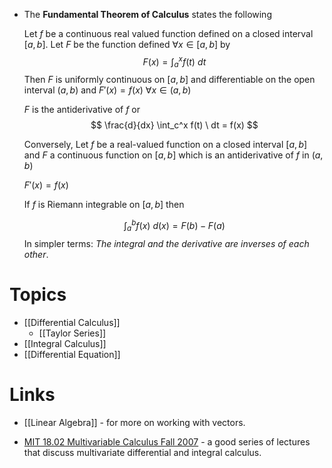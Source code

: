 * The **Fundamental Theorem of Calculus** states the following 
  
  Let $f$ be a continuous real valued function defined on a closed interval $[a,b]$. Let $F$ be the function defined $\forall x\in[a,b]$ by
  $$
  F(x) = \int_{a}^x f(t) \ dt
  $$
  Then $F$ is uniformly continuous on $[a,b]$ and differentiable on the open interval $(a,b)$ and $F'(x)=f(x)$ $\forall x\in (a,b)$ 
  
  $F$ is the antiderivative of $f$ or
  $$
  \frac{d}{dx} \int_c^x f(t)  \ dt = f(x)
  $$
  
  Conversely, Let $f$ be a real-valued function on a closed interval $[a,b]$ and $F$ a continuous function on $[a,b]$ which is an antiderivative of $f$ in $(a,b)$
  
  $F'(x) = f(x)$
  
  If $f$ is Riemann integrable on $[a,b]$ then
  
  $$
  \int_{a}^b f(x) \ d(x) = F(b) - F(a)
  $$
  In simpler terms: *The integral and the derivative are inverses of each other*.


# Topics
* [[Differential Calculus]]
	* [[Taylor Series]]
* [[Integral Calculus]]
* [[Differential Equation]]

# Links
* [[Linear Algebra]] - for more on working with vectors. 

* [MIT 18.02 Multivariable Calculus Fall 2007](https://www.youtube.com/watch?v=PxCxlsl_YwY&list=PL4C4C8A7D06566F38&index=2) - a good series of lectures that discuss multivariate differential and integral calculus.